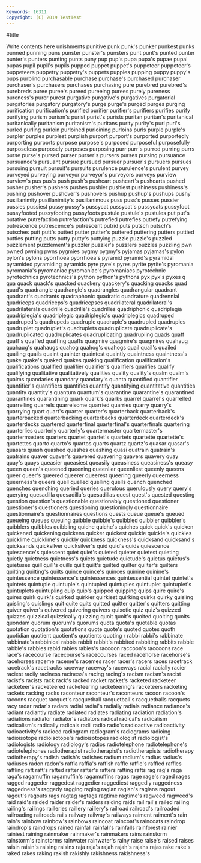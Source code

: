```yaml
---
Keywords: 16311
Copyright: (C) 2019 TestTest
---
```


#title

Write contents here
unishments punitive punk punk's
punker punkest punks punned punning puns punster punster's punsters punt
punt's punted punter punter's punters punting punts puny pup pup's
pupa pupa's pupae pupal pupas pupil pupil's pupils pupped puppet
puppet's puppeteer puppeteer's puppeteers puppetry puppetry's puppets puppies pupping puppy
puppy's pups purblind purchasable purchase purchase's purchased purchaser purchaser's purchasers
purchases purchasing pure purebred purebred's purebreds puree puree's pureed pureeing
purees purely pureness pureness's purer purest purgative purgative's purgatives purgatorial
purgatories purgatory purgatory's purge purge's purged purges purging purification purification's
purified purifier purifier's purifiers purifies purify purifying purism purism's purist
purist's purists puritan puritan's puritanical puritanically puritanism puritanism's puritans purity
purity's purl purl's purled purling purloin purloined purloining purloins purls
purple purple's purpler purples purplest purplish purport purport's purported purportedly
purporting purports purpose purpose's purposed purposeful purposefully purposeless purposely purposes
purposing purr purr's purred purring purrs purse purse's pursed purser
purser's pursers purses pursing pursuance pursuance's pursuant pursue pursued pursuer
pursuer's pursuers pursues pursuing pursuit pursuit's pursuits purulence purulence's purulent
purvey purveyed purveying purveyor purveyor's purveyors purveys purview purview's pus
pus's push push's pushcart pushcart's pushcarts pushed pusher pusher's pushers
pushes pushier pushiest pushiness pushiness's pushing pushover pushover's pushovers pushup
pushup's pushups pushy pusillanimity pusillanimity's pusillanimous puss puss's pusses pussier
pussies pussiest pussy pussy's pussycat pussycat's pussycats pussyfoot pussyfooted pussyfooting
pussyfoots pustule pustule's pustules put put's putative putrefaction putrefaction's putrefied
putrefies putrefy putrefying putrescence putrescence's putrescent putrid puts putsch putsch's
putsches putt putt's putted putter putter's puttered puttering putters puttied
putties putting putts putty putty's puttying puzzle puzzle's puzzled puzzlement
puzzlement's puzzler puzzler's puzzlers puzzles puzzling pwn pwned pwning pwns
pygmies pygmy pygmy's pyjamas pyjamas's pylon pylon's pylons pyorrhoea pyorrhoea's
pyramid pyramid's pyramidal pyramided pyramiding pyramids pyre pyre's pyres pyrite
pyrite's pyromania pyromania's pyromaniac pyromaniac's pyromaniacs pyrotechnic pyrotechnics pyrotechnics's python
python's pythons pyx pyx's pyxes q qua quack quack's quacked
quackery quackery's quacking quacks quad quad's quadrangle quadrangle's quadrangles quadrangular
quadrant quadrant's quadrants quadraphonic quadratic quadrature quadrennial quadriceps quadriceps's quadricepses
quadrilateral quadrilateral's quadrilaterals quadrille quadrille's quadrilles quadriphonic quadriplegia quadriplegia's quadriplegic
quadriplegic's quadriplegics quadruped quadruped's quadrupeds quadruple quadruple's quadrupled quadruples quadruplet
quadruplet's quadruplets quadruplicate quadruplicate's quadruplicated quadruplicates quadruplicating quadrupling quads quaff
quaff's quaffed quaffing quaffs quagmire quagmire's quagmires quahaug quahaug's quahaugs
quahog quahog's quahogs quail quail's quailed quailing quails quaint quainter
quaintest quaintly quaintness quaintness's quake quake's quaked quakes quaking qualification
qualification's qualifications qualified qualifier qualifier's qualifiers qualifies qualify qualifying qualitative
qualitatively qualities quality quality's qualm qualm's qualms quandaries quandary quandary's
quanta quantified quantifier quantifier's quantifiers quantifies quantify quantifying quantitative quantities
quantity quantity's quantum quantum's quarantine quarantine's quarantined quarantines quarantining quark
quark's quarks quarrel quarrel's quarrelled quarrelling quarrels quarrelsome quarried quarries
quarry quarry's quarrying quart quart's quarter quarter's quarterback quarterback's quarterbacked
quarterbacking quarterbacks quarterdeck quarterdeck's quarterdecks quartered quarterfinal quarterfinal's quarterfinals quartering
quarterlies quarterly quarterly's quartermaster quartermaster's quartermasters quarters quartet quartet's quartets
quartette quartette's quartettes quarto quarto's quartos quarts quartz quartz's quasar
quasar's quasars quash quashed quashes quashing quasi quatrain quatrain's quatrains
quaver quaver's quavered quavering quavers quavery quay quay's quays queasier
queasiest queasily queasiness queasiness's queasy queen queen's queened queening queenlier
queenliest queenly queens queer queer's queered queerer queerest queering queerly
queerness queerness's queers quell quelled quelling quells quench quenched quenches
quenching queried queries querulous querulously query query's querying quesadilla quesadilla's
quesadillas quest quest's quested questing question question's questionable questionably questioned
questioner questioner's questioners questioning questioningly questionnaire questionnaire's questionnaires questions quests
queue queue's queued queueing queues queuing quibble quibble's quibbled quibbler
quibbler's quibblers quibbles quibbling quiche quiche's quiches quick quick's quicken
quickened quickening quickens quicker quickest quickie quickie's quickies quicklime quicklime's
quickly quickness quickness's quicksand quicksand's quicksands quicksilver quicksilver's quid quid's
quids quiescence quiescence's quiescent quiet quiet's quieted quieter quietest quieting
quietly quietness quietness's quiets quietude quietude's quietus quietus's quietuses quill
quill's quills quilt quilt's quilted quilter quilter's quilters quilting quilting's
quilts quince quince's quinces quinine quinine's quintessence quintessence's quintessences quintessential
quintet quintet's quintets quintuple quintuple's quintupled quintuples quintuplet quintuplet's quintuplets
quintupling quip quip's quipped quipping quips quire quire's quires quirk
quirk's quirked quirkier quirkiest quirking quirks quirky quisling quisling's quislings
quit quite quits quitted quitter quitter's quitters quitting quiver quiver's
quivered quivering quivers quixotic quiz quiz's quizzed quizzes quizzical quizzically
quizzing quoit quoit's quoited quoiting quoits quondam quorum quorum's quorums
quota quota's quotable quotas quotation quotation's quotations quote quote's quoted
quotes quoth quotidian quotient quotient's quotients quoting r rabbi rabbi's
rabbinate rabbinate's rabbinical rabbis rabbit rabbit's rabbited rabbiting rabbits rabble
rabble's rabbles rabid rabies rabies's raccoon raccoon's raccoons race race's
racecourse racecourse's racecourses raced racehorse racehorse's racehorses raceme raceme's racemes
racer racer's racers races racetrack racetrack's racetracks raceway raceway's raceways
racial racially racier raciest racily raciness raciness's racing racing's racism
racism's racist racist's racists rack rack's racked racket racket's racketed
racketeer racketeer's racketeered racketeering racketeering's racketeers racketing rackets racking racks
raconteur raconteur's raconteurs racoon racoon's racoons racquet racquet's racquetball racquetball's
racquetballs racquets racy radar radar's radars radial radial's radially radials
radiance radiance's radiant radiantly radiate radiated radiates radiating radiation radiation's
radiations radiator radiator's radiators radical radical's radicalism radicalism's radically radicals
radii radio radio's radioactive radioactivity radioactivity's radioed radiogram radiogram's radiograms
radioing radioisotope radioisotope's radioisotopes radiologist radiologist's radiologists radiology radiology's radios
radiotelephone radiotelephone's radiotelephones radiotherapist radiotherapist's radiotherapists radiotherapy radiotherapy's radish radish's
radishes radium radium's radius radius's radiuses radon radon's raffia raffia's
raffish raffle raffle's raffled raffles raffling raft raft's rafted rafter
rafter's rafters rafting rafts rag rag's raga raga's ragamuffin ragamuffin's
ragamuffins ragas rage rage's raged rages ragged raggeder raggedest raggedier
raggediest raggedly raggedness raggedness's raggedy ragging raging raglan raglan's raglans
ragout ragout's ragouts rags ragtag ragtags ragtime ragtime's ragweed ragweed's
raid raid's raided raider raider's raiders raiding raids rail rail's
railed railing railing's railings railleries raillery raillery's railroad railroad's railroaded
railroading railroads rails railway railway's railways raiment raiment's rain rain's
rainbow rainbow's rainbows raincoat raincoat's raincoats raindrop raindrop's raindrops rained
rainfall rainfall's rainfalls rainforest rainier rainiest raining rainmaker rainmaker's rainmakers
rains rainstorm rainstorm's rainstorms rainwater rainwater's rainy raise raise's raised
raises raisin raisin's raising raisins raja raja's rajah rajah's rajahs
rajas rake rake's raked rakes raking rakish rakishly rakishness rakishness's
